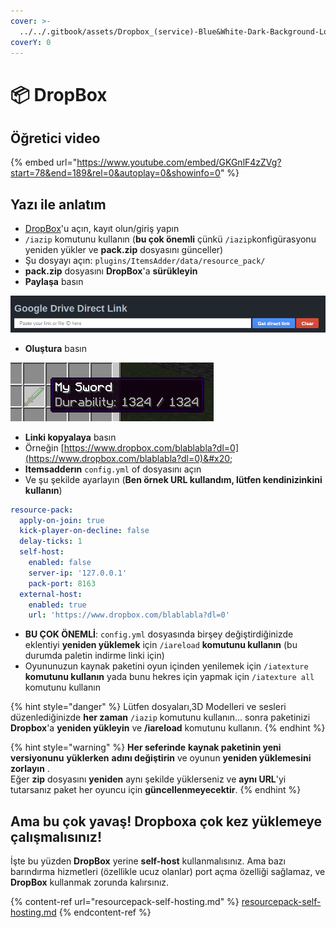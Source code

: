 ```yaml
---
cover: >-
  ../../.gitbook/assets/Dropbox_(service)-Blue&White-Dark-Background-Logo.wine.svg
coverY: 0
---
```


# 📦 DropBox

## Öğretici video

{% embed url="https://www.youtube.com/embed/GKGnlF4zZVg?start=78&end=189&rel=0&autoplay=0&showinfo=0" %}

## Yazı ile anlatım

* [DropBox](https://dropbox.com)'u açın, kayıt olun/giriş yapın
* `/iazip` komutunu kullanın (**bu çok önemli** çünkü `/iazip`konfigürasyonu yeniden yükler ve **pack.zip** dosyasını günceller)
* Şu dosyayı açın: `plugins/ItemsAdder/data/resource_pack/`
* **pack.zip** dosyasını **DropBox**'a **sürükleyin**
* **Paylaşa** basın

![](<../../.gitbook/assets/immagine (20).png>)

* **Oluştura** basın

![](<../../.gitbook/assets/immagine (21).png>)

* **Linki kopyalaya** basın
* Örneğin [https://www.dropbox.com/blablabla?dl=0](https://www.dropbox.com/blablabla?dl=0)&#x20;
* **Itemsadderın** `config.yml` of dosyasını açın
* Ve şu şekilde ayarlayın (**Ben örnek URL kullandım, lütfen kendinizinkini kullanın**)

```yaml
resource-pack:
  apply-on-join: true
  kick-player-on-decline: false
  delay-ticks: 1
  self-host:
    enabled: false
    server-ip: '127.0.0.1'
    pack-port: 8163
  external-host:
    enabled: true
    url: 'https://www.dropbox.com/blablabla?dl=0'
```

* **BU ÇOK ÖNEMLİ**: `config.yml` dosyasında birşey değiştirdiğinizde eklentiyi **yeniden yüklemek** için `/iareload` **komutunu kullanın** (bu durumda paletin indirme linki için)
* Oyununuzun kaynak paketini oyun içinden yenilemek için `/iatexture` **komutunu kullanın**  yada bunu hekres için yapmak için `/iatexture all` komutunu kullanın

{% hint style="danger" %}
Lütfen dosyaları,3D Modelleri ve sesleri düzenlediğinizde **her zaman** `/iazip` komutunu kullanın... sonra paketinizi **Dropbox**'a **yeniden yükleyin** ve **/iareload** komutunu kullanın.
{% endhint %}

{% hint style="warning" %}
**Her seferinde** **kaynak paketinin yeni versiyonunu** **yüklerken** **adını değiştirin** ve oyunun **yeniden yüklemesini** **zorlayın** .\
Eğer **zip** dosyasını **yeniden** aynı şekilde yüklerseniz ve **aynı URL**'yi tutarsanız paket her oyuncu için **güncellenmeyecektir**.
{% endhint %}

## Ama bu çok yavaş! Dropboxa çok kez yüklemeye çalışmalısınız!

İşte bu yüzden **DropBox** yerine **self-host** kullanmalısınız. Ama bazı barındırma hizmetleri (özellikle ucuz olanlar) port açma özelliği sağlamaz, ve **DropBox** kullanmak zorunda kalırsınız.

{% content-ref url="resourcepack-self-hosting.md" %}
[resourcepack-self-hosting.md](resourcepack-self-hosting.md)
{% endcontent-ref %}
